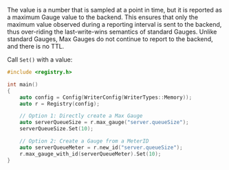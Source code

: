 The value is a number that is sampled at a point in time, but it is reported as a maximum Gauge
value to the backend. This ensures that only the maximum value observed during a reporting interval
is sent to the backend, thus over-riding the last-write-wins semantics of standard Gauges. Unlike
standard Gauges, Max Gauges do not continue to report to the backend, and there is no TTL.

Call `Set()` with a value:

```cpp
#include <registry.h>

int main()
{
    auto config = Config(WriterConfig(WriterTypes::Memory));
    auto r = Registry(config);

    // Option 1: Directly create a Max Gauge
    auto serverQueueSize = r.max_gauge("server.queueSize");
    serverQueueSize.Set(10);

    // Option 2: Create a Gauge from a MeterID
    auto serverQueueMeter = r.new_id("server.queueSize");
    r.max_gauge_with_id(serverQueueMeter).Set(10);
}
```
